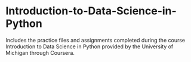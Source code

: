 # Introduction-to-Data-Science-in-Python
Includes the practice files and assignments completed during the course Introduction to Data Science in Python provided by the University of Michigan through Coursera.
